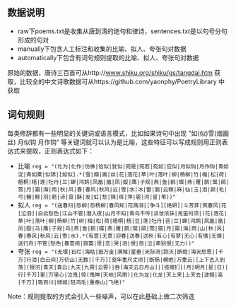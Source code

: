 ## 数据说明
* raw下poems.txt是收集从唐到清的绝句和律诗，sentences.txt是以句号分句形成的句对
* manually下包含人工标注和收集的比喻、拟人、夸张句对数据
* automatically下包含有词句规则提取的比喻、拟人、夸张句对数据

原始的数据，唐诗三百首可从http://www.shiku.org/shiku/gs/tangdai.htm 获取，比较全的中文诗歌数据可从https://github.com/yaonphy/PoetryLibrary 中获取

## 词句规则
每类修辞都有一些明显的关键词或语言模式，比如如果诗句中出现 ”如(似)雪(烟画丝) 月似钩 月作钩“ 等关键词就可以认为是比喻，这些特征可以写成规则用正则表达式来提取，正则表达式如下：
*  比喻
`
reg = "(化为|化作|仿佛|恰似|犹似|宛是|宛若|宛如|应似|月似钩|月作钩|青如淀|青如粟|似锦|[如似].*(雪|烟|画|丝|花|落花|草|叶|落叶|柳|杨柳|竹|梅|松|荷|梧桐|梧|莲|牡丹|兰|蝉|鸿鹄|凤凰|凰|凤|殴|鹰|子规|燕|鱼|鹤|蝶|燕|雁|鹊|鹭|鹃|莺|月|霜|海|雨|秋|风|春|春风|秋风|云|雪|水|冰|雷|面|云稼|麻|仙|玉|泪|颜|毛|弓|簪|鲸|羽|箭|诗|霓|酥|发|虹|愁|锦|练|萍|雹|河|星|苇))"
`
* 拟人
`
reg = "(送春归|怨柳|怨杨柳|春风知|花溅泪|[争斗][艳妍]|斗芳菲|笑春风|花[泣泪]|白云愁色|江山不管|潜入夜|山月不知|青鸟不传|淡妆浓抹|羌笛何须|(花|落花|草|叶|落叶|柳|杨柳|竹|树|梅|松|荷|梧桐|梧|豆|莲|牡丹|苔|兰|蝉|鸿鹄|凤凰|凰|凤|殴|马|鹰|子规|鸟|燕|鱼|鹤|蝶|燕|雁|鹊|鹭|鹃|莺|猿|月|霜|海|雨|山|秋|风|春|春风|秋风|云|雪|水).*(有意|无意|迎春|送春|送秋|有心|有梦|无心|有情|无情|送行舟|不管|愁色|春意闹|寂寞|思|恋|哭|泪|恨|怨|泣|牵别恨|无力))"
`
* 夸张
`
reg = "(无垠|石烂|海枯|抵万金|满城|星垂|天际流|踪灭|断绝|海天愁思|[千万]行泪|白云间|万仞山|无数|[千万][壑年重尺丈顷]|断肠|横绝|万重云|[上下去入到落](银河|青天|青云|九天|九霄|云霄)|吞[海天云日月山]|[揽摘扪](月|明月|星|日)|行[千万]里|万里心|泣鬼|惊(鬼神|天地|风雨)|化为龙|化龙|天上来|上天去|波撼|高[千万]|吸百川|倾城|轻鸿毛|重泰山|飞绝)"
`

Note：规则提取的方式会引入一些噪声，可以在此基础上做二次筛选

